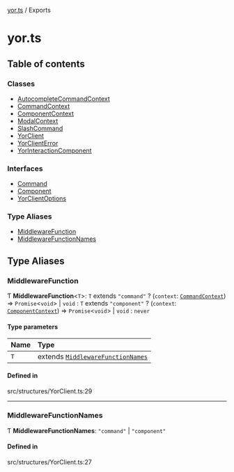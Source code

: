 [yor.ts](README.md) / Exports

# yor.ts

## Table of contents

### Classes

- [AutocompleteCommandContext](classes/AutocompleteCommandContext.md)
- [CommandContext](classes/CommandContext.md)
- [ComponentContext](classes/ComponentContext.md)
- [ModalContext](classes/ModalContext.md)
- [SlashCommand](classes/SlashCommand.md)
- [YorClient](classes/YorClient.md)
- [YorClientError](classes/YorClientError.md)
- [YorInteractionComponent](classes/YorInteractionComponent.md)

### Interfaces

- [Command](interfaces/Command.md)
- [Component](interfaces/Component.md)
- [YorClientOptions](interfaces/YorClientOptions.md)

### Type Aliases

- [MiddlewareFunction](modules.md#middlewarefunction)
- [MiddlewareFunctionNames](modules.md#middlewarefunctionnames)

## Type Aliases

### MiddlewareFunction

Ƭ **MiddlewareFunction**\<`T`\>: `T` extends ``"command"`` ? (`context`: [`CommandContext`](classes/CommandContext.md)) => `Promise`\<`void`\> \| `void` : `T` extends ``"component"`` ? (`context`: [`ComponentContext`](classes/ComponentContext.md)) => `Promise`\<`void`\> \| `void` : `never`

#### Type parameters

| Name | Type |
| :------ | :------ |
| `T` | extends [`MiddlewareFunctionNames`](modules.md#middlewarefunctionnames) |

#### Defined in

src/structures/YorClient.ts:29

___

### MiddlewareFunctionNames

Ƭ **MiddlewareFunctionNames**: ``"command"`` \| ``"component"``

#### Defined in

src/structures/YorClient.ts:27
